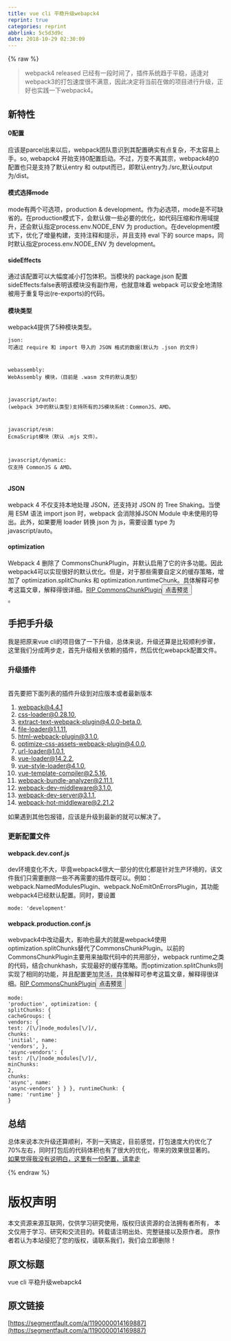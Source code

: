 ```yaml
---
title: vue cli 平稳升级webapck4
reprint: true
categories: reprint
abbrlink: 5c5d3d9c
date: 2018-10-29 02:30:09
---
```


{% raw %}
<blockquote>webpack4 released &#x5DF2;&#x7ECF;&#x6709;&#x4E00;&#x6BB5;&#x65F6;&#x95F4;&#x4E86;&#xFF0C;&#x63D2;&#x4EF6;&#x7CFB;&#x7EDF;&#x8D8B;&#x4E8E;&#x5E73;&#x7A33;&#xFF0C;&#x9002;&#x9022;&#x5BF9;webpack3&#x7684;&#x6253;&#x5305;&#x901F;&#x5EA6;&#x5F88;&#x4E0D;&#x6EE1;&#x610F;&#xFF0C;&#x56E0;&#x6B64;&#x51B3;&#x5B9A;&#x5C06;&#x5F53;&#x524D;&#x5728;&#x505A;&#x7684;&#x9879;&#x76EE;&#x8FDB;&#x884C;&#x5347;&#x7EA7;&#xFF0C;&#x6B63;&#x597D;&#x4E5F;&#x5B9E;&#x8DF5;&#x4E00;&#x4E0B;webpack4&#x3002;</blockquote><h2 id="articleHeader0">&#x65B0;&#x7279;&#x6027;</h2><h4>0&#x914D;&#x7F6E;</h4><p>&#x5E94;&#x8BE5;&#x662F;parcel&#x51FA;&#x6765;&#x4EE5;&#x540E;&#xFF0C;webpack&#x56E2;&#x961F;&#x610F;&#x8BC6;&#x5230;&#x5176;&#x914D;&#x7F6E;&#x786E;&#x5B9E;&#x6709;&#x70B9;&#x590D;&#x6742;&#xFF0C;&#x4E0D;&#x592A;&#x5BB9;&#x6613;&#x4E0A;&#x624B;&#x3002;so, webapck4 &#x5F00;&#x59CB;&#x652F;&#x6301;0&#x914D;&#x7F6E;&#x542F;&#x52A8;&#x3002;&#x4E0D;&#x8FC7;&#xFF0C;&#x4E07;&#x53D8;&#x4E0D;&#x79BB;&#x5176;&#x5B97;&#xFF0C;webpack4&#x7684;0&#x914D;&#x7F6E;&#x4E5F;&#x53EA;&#x662F;&#x652F;&#x6301;&#x4E86;&#x9ED8;&#x8BA4;entry &#x548C; output&#x800C;&#x5DF2;&#xFF0C;&#x5373;&#x9ED8;&#x8BA4;entry&#x4E3A;./src,&#x9ED8;&#x8BA4;output&#x4E3A;/dist&#x3002;</p><h4>&#x6A21;&#x5F0F;&#x9009;&#x62E9;mode</h4><p>mode&#x6709;&#x4E24;&#x4E2A;&#x53EF;&#x9009;&#x9879;&#xFF0C;production &amp; development&#x3002;&#x4F5C;&#x4E3A;&#x5FC5;&#x9009;&#x9879;&#xFF0C;mode&#x662F;&#x4E0D;&#x53EF;&#x7F3A;&#x7701;&#x7684;&#x3002;&#x5728;production&#x6A21;&#x5F0F;&#x4E0B;&#xFF0C;&#x4F1A;&#x9ED8;&#x8BA4;&#x505A;&#x4E00;&#x4E9B;&#x5FC5;&#x8981;&#x7684;&#x4F18;&#x5316;&#xFF0C;&#x5982;&#x4EE3;&#x7801;&#x538B;&#x7F29;&#x548C;&#x4F5C;&#x7528;&#x57DF;&#x63D0;&#x5347;&#xFF0C;&#x8FD8;&#x4F1A;&#x9ED8;&#x8BA4;&#x6307;&#x5B9A;process.env.NODE_ENV &#x4E3A; production&#x3002;&#x5728;development&#x6A21;&#x5F0F;&#x4E0B;&#xFF0C;&#x4F18;&#x5316;&#x4E86;&#x589E;&#x91CF;&#x6784;&#x5EFA;&#xFF0C;&#x652F;&#x6301;&#x6CE8;&#x91CA;&#x548C;&#x63D0;&#x793A;&#xFF0C;&#x5E76;&#x4E14;&#x652F;&#x6301; eval &#x4E0B;&#x7684; source maps&#xFF0C;&#x540C;&#x65F6;&#x9ED8;&#x8BA4;&#x6307;&#x5B9A;process.env.NODE_ENV &#x4E3A; development&#x3002;</p><h4>sideEffects</h4><p>&#x901A;&#x8FC7;&#x8BE5;&#x914D;&#x7F6E;&#x53EF;&#x4EE5;&#x5927;&#x5E45;&#x5EA6;&#x51CF;&#x5C0F;&#x6253;&#x5305;&#x4F53;&#x79EF;&#x3002;&#x5F53;&#x6A21;&#x5757;&#x7684; package.json &#x914D;&#x7F6E;sideEffects:false&#x8868;&#x660E;&#x8BE5;&#x6A21;&#x5757;&#x6CA1;&#x6709;&#x526F;&#x4F5C;&#x7528;&#xFF0C;&#x4E5F;&#x5C31;&#x610F;&#x5473;&#x7740; webpack &#x53EF;&#x4EE5;&#x5B89;&#x5168;&#x5730;&#x6E05;&#x9664;&#x88AB;&#x7528;&#x4E8E;&#x91CD;&#x590D;&#x5BFC;&#x51FA;(re-exports)&#x7684;&#x4EE3;&#x7801;&#x3002;</p><h4>&#x6A21;&#x5757;&#x7C7B;&#x578B;</h4><p>webpack4&#x63D0;&#x4F9B;&#x4E86;5&#x79CD;&#x6A21;&#x5757;&#x7C7B;&#x578B;&#x3002;</p><div class="widget-codetool" style="display:none"><div class="widget-codetool--inner"><span class="selectCode code-tool" data-toggle="tooltip" data-placement="top" title="" data-original-title="&#x5168;&#x9009;"></span> <span type="button" class="copyCode code-tool" data-toggle="tooltip" data-placement="top" data-clipboard-text="json: &#x53EF;&#x901A;&#x8FC7; require &#x548C; import &#x5BFC;&#x5165;&#x7684; JSON &#x683C;&#x5F0F;&#x7684;&#x6570;&#x636E;(&#x9ED8;&#x8BA4;&#x4E3A; .json &#x7684;&#x6587;&#x4EF6;)

webassembly: WebAssembly &#x6A21;&#x5757;&#xFF0C;&#xFF08;&#x76EE;&#x524D;&#x662F; .wasm &#x6587;&#x4EF6;&#x7684;&#x9ED8;&#x8BA4;&#x7C7B;&#x578B;&#xFF09;

javascript/auto: (webpack 3&#x4E2D;&#x7684;&#x9ED8;&#x8BA4;&#x7C7B;&#x578B;)&#x652F;&#x6301;&#x6240;&#x6709;&#x7684;JS&#x6A21;&#x5757;&#x7CFB;&#x7EDF;&#xFF1A;CommonJS&#x3001;AMD&#x3002;

javascript/esm: EcmaScript&#x6A21;&#x5757;&#xFF08;&#x9ED8;&#x8BA4; .mjs &#x6587;&#x4EF6;&#xFF09;&#x3002;

javascript/dynamic: &#x4EC5;&#x652F;&#x6301; CommonJS &amp; AMD&#x3002;
" title="" data-original-title="&#x590D;&#x5236;"></span> <span type="button" class="saveToNote code-tool" data-toggle="tooltip" data-placement="top" title="" data-original-title="&#x653E;&#x8FDB;&#x7B14;&#x8BB0;"></span></div></div><pre class="hljs http"><code><span class="hljs-attribute">json</span>: &#x53EF;&#x901A;&#x8FC7; require &#x548C; import &#x5BFC;&#x5165;&#x7684; JSON &#x683C;&#x5F0F;&#x7684;&#x6570;&#x636E;(&#x9ED8;&#x8BA4;&#x4E3A; .json &#x7684;&#x6587;&#x4EF6;)

<span class="http"><span class="hljs-attribute">webassembly</span>: WebAssembly &#x6A21;&#x5757;&#xFF0C;&#xFF08;&#x76EE;&#x524D;&#x662F; .wasm &#x6587;&#x4EF6;&#x7684;&#x9ED8;&#x8BA4;&#x7C7B;&#x578B;&#xFF09;

<span class="http"><span class="hljs-attribute">javascript/auto</span>: (webpack 3&#x4E2D;&#x7684;&#x9ED8;&#x8BA4;&#x7C7B;&#x578B;)&#x652F;&#x6301;&#x6240;&#x6709;&#x7684;JS&#x6A21;&#x5757;&#x7CFB;&#x7EDF;&#xFF1A;CommonJS&#x3001;AMD&#x3002;

<span class="http"><span class="hljs-attribute">javascript/esm</span>: EcmaScript&#x6A21;&#x5757;&#xFF08;&#x9ED8;&#x8BA4; .mjs &#x6587;&#x4EF6;&#xFF09;&#x3002;

<span class="actionscript">javascript/<span class="hljs-keyword">dynamic</span>: &#x4EC5;&#x652F;&#x6301; CommonJS &amp; AMD&#x3002;
</span></span></span></span></code></pre><h4>JSON</h4><p>webpack 4 &#x4E0D;&#x4EC5;&#x652F;&#x6301;&#x672C;&#x5730;&#x5904;&#x7406; JSON&#xFF0C;&#x8FD8;&#x652F;&#x6301;&#x5BF9; JSON &#x7684; Tree Shaking&#x3002;&#x5F53;&#x4F7F;&#x7528; ESM &#x8BED;&#x6CD5; import json &#x65F6;&#xFF0C;webpack &#x4F1A;&#x6D88;&#x9664;&#x6389;JSON Module &#x4E2D;&#x672A;&#x4F7F;&#x7528;&#x7684;&#x5BFC;&#x51FA;&#x3002;&#x6B64;&#x5916;&#xFF0C;&#x5982;&#x679C;&#x8981;&#x7528; loader &#x8F6C;&#x6362; json &#x4E3A; js&#xFF0C;&#x9700;&#x8981;&#x8BBE;&#x7F6E; type &#x4E3A; javascript/auto&#x3002;</p><h4>optimization</h4><p>Webpack 4 &#x5220;&#x9664;&#x4E86; CommonsChunkPlugin&#xFF0C;&#x5E76;&#x9ED8;&#x8BA4;&#x542F;&#x7528;&#x4E86;&#x5B83;&#x7684;&#x8BB8;&#x591A;&#x529F;&#x80FD;&#x3002;&#x56E0;&#x6B64;webpack4&#x53EF;&#x4EE5;&#x5B9E;&#x73B0;&#x5F88;&#x597D;&#x7684;&#x9ED8;&#x8BA4;&#x4F18;&#x5316;&#x3002;&#x4F46;&#x662F;&#xFF0C;&#x5BF9;&#x4E8E;&#x90A3;&#x4E9B;&#x9700;&#x8981;&#x81EA;&#x5B9A;&#x4E49;&#x7684;&#x7F13;&#x5B58;&#x7B56;&#x7565;&#xFF0C;&#x589E;&#x52A0;&#x4E86; optimization.splitChunks &#x548C; optimization.runtimeChunk&#x3002;&#x5177;&#x4F53;&#x89E3;&#x91CA;&#x53EF;&#x53C2;&#x8003;&#x8FD9;&#x7BC7;&#x6587;&#x7AE0;&#xFF0C;&#x89E3;&#x91CA;&#x5F97;&#x5F88;&#x8BE6;&#x7EC6;&#x3002;<a href="https://gist.github.com/sokra/1522d586b8e5c0f5072d7565c2bee693" rel="nofollow noreferrer" target="_blank">RIP CommonsChunkPlugin</a><button class="btn btn-xs btn-default ml10 preview" data-url="sokra/1522d586b8e5c0f5072d7565c2bee693" data-typeid="1">&#x70B9;&#x51FB;&#x9884;&#x89C8;</button><br>&#x3002;</p><h2 id="articleHeader1">&#x624B;&#x628A;&#x624B;&#x5347;&#x7EA7;</h2><p>&#x6211;&#x662F;&#x628A;&#x539F;&#x6765;vue cli&#x7684;&#x9879;&#x76EE;&#x505A;&#x4E86;&#x4E00;&#x4E0B;&#x5347;&#x7EA7;&#xFF0C;&#x603B;&#x4F53;&#x6765;&#x8BF4;&#xFF0C;&#x5347;&#x7EA7;&#x8FD8;&#x7B97;&#x662F;&#x6BD4;&#x8F83;&#x987A;&#x5229;&#x6B65;&#x9AA4;&#xFF0C;&#x8FD9;&#x91CC;&#x6211;&#x4EEC;&#x5206;&#x6210;&#x4E24;&#x6B65;&#x8D70;&#xFF0C;&#x9996;&#x5148;&#x5347;&#x7EA7;&#x76F8;&#x5173;&#x4F9D;&#x8D56;&#x7684;&#x63D2;&#x4EF6;&#xFF0C;&#x7136;&#x540E;&#x4F18;&#x5316;webapck&#x914D;&#x7F6E;&#x6587;&#x4EF6;&#x3002;</p><h3 id="articleHeader2">&#x5347;&#x7EA7;&#x63D2;&#x4EF6;</h3><p><br>&#x9996;&#x5148;&#x8981;&#x628A;&#x4E0B;&#x9762;&#x5217;&#x8868;&#x7684;&#x63D2;&#x4EF6;&#x5347;&#x7EA7;&#x5230;&#x5BF9;&#x5E94;&#x7248;&#x672C;&#x6216;&#x8005;&#x6700;&#x65B0;&#x7248;&#x672C;</p><ol><li>webpack@4.4.1</li><li>css-loader@0.28.10,</li><li>extract-text-webpack-plugin@4.0.0-beta.0,</li><li>file-loader@1.1.11,</li><li>html-webpack-plugin@3.1.0,</li><li>optimize-css-assets-webpack-plugin@4.0.0,</li><li>url-loader@1.0.1,</li><li>vue-loader@14.2.2,</li><li>vue-style-loader@4.1.0,</li><li>vue-template-compiler@2.5.16,</li><li>webpack-bundle-analyzer@2.11.1,</li><li>webpack-dev-middleware@3.1.0,</li><li>webpack-dev-server@3.1.1,</li><li>webpack-hot-middleware@2.21.2</li></ol><p>&#x5982;&#x679C;&#x9047;&#x5230;&#x5176;&#x4ED6;&#x5305;&#x62A5;&#x9519;&#xFF0C;&#x5E94;&#x8BE5;&#x662F;&#x5347;&#x7EA7;&#x5230;&#x6700;&#x65B0;&#x7684;&#x5C31;&#x53EF;&#x4EE5;&#x89E3;&#x51B3;&#x4E86;&#x3002;</p><h3 id="articleHeader3">&#x66F4;&#x65B0;&#x914D;&#x7F6E;&#x6587;&#x4EF6;</h3><h4>webpack.dev.conf.js</h4><p>dev&#x73AF;&#x5883;&#x53D8;&#x5316;&#x4E0D;&#x5927;&#xFF0C;&#x6BD5;&#x7ADF;webpack4&#x5F88;&#x5927;&#x4E00;&#x90E8;&#x5206;&#x7684;&#x4F18;&#x5316;&#x90FD;&#x662F;&#x9488;&#x5BF9;&#x751F;&#x4EA7;&#x73AF;&#x5883;&#x7684;&#xFF0C;&#x8BE5;&#x6587;&#x4EF6;&#x6211;&#x4EEC;&#x53EA;&#x9700;&#x8981;&#x5220;&#x9664;&#x4E00;&#x4E9B;&#x4E0D;&#x518D;&#x9700;&#x8981;&#x7684;&#x63D2;&#x4EF6;&#x65E2;&#x53EF;&#x4EE5;&#x3002;&#x4F8B;&#x5982;&#xFF1A;webpack.NamedModulesPlugin&#x3001;webpack.NoEmitOnErrorsPlugin&#xFF0C;&#x5176;&#x529F;&#x80FD;webpack4&#x5DF2;&#x7ECF;&#x9ED8;&#x8BA4;&#x914D;&#x7F6E;&#x3002;&#x540C;&#x65F6;&#xFF0C;&#x8981;&#x8BBE;&#x7F6E;</p><div class="widget-codetool" style="display:none"><div class="widget-codetool--inner"><span class="selectCode code-tool" data-toggle="tooltip" data-placement="top" title="" data-original-title="&#x5168;&#x9009;"></span> <span type="button" class="copyCode code-tool" data-toggle="tooltip" data-placement="top" data-clipboard-text="mode: &apos;development&apos;" title="" data-original-title="&#x590D;&#x5236;"></span> <span type="button" class="saveToNote code-tool" data-toggle="tooltip" data-placement="top" title="" data-original-title="&#x653E;&#x8FDB;&#x7B14;&#x8BB0;"></span></div></div><pre class="hljs groovy"><code style="word-break:break-word;white-space:initial"><span class="hljs-string">mode:</span> <span class="hljs-string">&apos;development&apos;</span></code></pre><h4>webpack.production.conf.js</h4><p>webvpack4&#x4E2D;&#x6539;&#x52A8;&#x6700;&#x5927;&#xFF0C;&#x5F71;&#x54CD;&#x4E5F;&#x6700;&#x5927;&#x7684;&#x5C31;&#x662F;webpack4&#x4F7F;&#x7528;optimization.splitChunks&#x66FF;&#x4EE3;&#x4E86;CommonsChunkPlugin&#x3002;&#x4EE5;&#x524D;&#x7684;CommonsChunkPlugin&#x4E3B;&#x8981;&#x7528;&#x6765;&#x62BD;&#x53D6;&#x4EE3;&#x7801;&#x4E2D;&#x7684;&#x5171;&#x7528;&#x90E8;&#x5206;&#xFF0C;webpack runtime&#x4E4B;&#x7C7B;&#x7684;&#x4EE3;&#x7801;&#xFF0C;&#x7ED3;&#x5408;chunkhash&#xFF0C;&#x5B9E;&#x73B0;&#x6700;&#x597D;&#x7684;&#x7F13;&#x5B58;&#x7B56;&#x7565;&#x3002;&#x800C;optimization.splitChunks&#x5219;&#x5B9E;&#x73B0;&#x4E86;&#x76F8;&#x540C;&#x7684;&#x529F;&#x80FD;&#xFF0C;&#x5E76;&#x4E14;&#x914D;&#x7F6E;&#x66F4;&#x52A0;&#x7075;&#x6D3B;&#xFF0C;&#x5177;&#x4F53;&#x89E3;&#x91CA;&#x53EF;&#x53C2;&#x8003;&#x8FD9;&#x7BC7;&#x6587;&#x7AE0;&#xFF0C;&#x89E3;&#x91CA;&#x5F97;&#x5F88;&#x8BE6;&#x7EC6;&#x3002;<a href="https://gist.github.com/sokra/1522d586b8e5c0f5072d7565c2bee693" rel="nofollow noreferrer" target="_blank">RIP CommonsChunkPlugin</a><button class="btn btn-xs btn-default ml10 preview" data-url="sokra/1522d586b8e5c0f5072d7565c2bee693" data-typeid="1">&#x70B9;&#x51FB;&#x9884;&#x89C8;</button></p><div class="widget-codetool" style="display:none"><div class="widget-codetool--inner"><span class="selectCode code-tool" data-toggle="tooltip" data-placement="top" title="" data-original-title="&#x5168;&#x9009;"></span> <span type="button" class="copyCode code-tool" data-toggle="tooltip" data-placement="top" data-clipboard-text="mode: &apos;production&apos;,
optimization: {
  splitChunks: {
    cacheGroups: {
      vendors: {
        test: /[\\/]node_modules[\\/]/,
        chunks: &apos;initial&apos;,
        name: &apos;vendors&apos;,
      },
      &apos;async-vendors&apos;: {
        test: /[\\/]node_modules[\\/]/,
        minChunks: 2,
        chunks: &apos;async&apos;,
        name: &apos;async-vendors&apos;
      }
    }
  },
  runtimeChunk: { name: &apos;runtime&apos; }
}" title="" data-original-title="&#x590D;&#x5236;"></span> <span type="button" class="saveToNote code-tool" data-toggle="tooltip" data-placement="top" title="" data-original-title="&#x653E;&#x8FDB;&#x7B14;&#x8BB0;"></span></div></div><pre class="hljs vim"><code><span class="hljs-keyword">mode</span>: <span class="hljs-string">&apos;production&apos;</span>,
optimization: {
  splitChunk<span class="hljs-variable">s:</span> {
    cacheGroup<span class="hljs-variable">s:</span> {
      vendor<span class="hljs-variable">s:</span> {
        tes<span class="hljs-variable">t:</span> /[\\/]node_modules[\\/]/,
        chunk<span class="hljs-variable">s:</span> <span class="hljs-string">&apos;initial&apos;</span>,
        name: <span class="hljs-string">&apos;vendors&apos;</span>,
      },
      <span class="hljs-string">&apos;async-vendors&apos;</span>: {
        tes<span class="hljs-variable">t:</span> /[\\/]node_modules[\\/]/,
        minChunk<span class="hljs-variable">s:</span> <span class="hljs-number">2</span>,
        chunk<span class="hljs-variable">s:</span> <span class="hljs-string">&apos;async&apos;</span>,
        name: <span class="hljs-string">&apos;async-vendors&apos;</span>
      }
    }
  },
  runtimeChunk: { name: <span class="hljs-string">&apos;runtime&apos;</span> }
}</code></pre><h2 id="articleHeader4">&#x603B;&#x7ED3;</h2><p>&#x603B;&#x4F53;&#x6765;&#x8BF4;&#x672C;&#x6B21;&#x5347;&#x7EA7;&#x8FD8;&#x7B97;&#x987A;&#x5229;&#xFF0C;&#x4E0D;&#x5230;&#x4E00;&#x5929;&#x641E;&#x5B9A;&#xFF0C;&#x76EE;&#x524D;&#x611F;&#x89C9;&#xFF0C;&#x6253;&#x5305;&#x901F;&#x5EA6;&#x5927;&#x7EA6;&#x4F18;&#x5316;&#x4E86;70%&#x5DE6;&#x53F3;&#xFF0C;&#x540C;&#x65F6;&#x6253;&#x5305;&#x540E;&#x7684;&#x4EE3;&#x7801;&#x4F53;&#x79EF;&#x4E5F;&#x6709;&#x4E86;&#x5F88;&#x5927;&#x7684;&#x4F18;&#x5316;&#xFF0C;&#x5E26;&#x6765;&#x7684;&#x6548;&#x679C;&#x5F88;&#x663E;&#x8457;&#x7684;&#x3002;<br><a href="https://github.com/teapot-py/webpack4-demo" rel="nofollow noreferrer" target="_blank">&#x5982;&#x679C;&#x89C9;&#x5F97;&#x6211;&#x6CA1;&#x6709;&#x8BF4;&#x660E;&#x767D;&#xFF0C;&#x8FD9;&#x91CC;&#x6709;&#x4E00;&#x4EFD;&#x914D;&#x7F6E;&#xFF0C;&#x8BF7;&#x62FF;&#x8D70;</a></p><p></p>
{% endraw %}

# 版权声明
本文资源来源互联网，仅供学习研究使用，版权归该资源的合法拥有者所有，
本文仅用于学习、研究和交流目的。转载请注明出处、完整链接以及原作者。
原作者若认为本站侵犯了您的版权，请联系我们，我们会立即删除！

## 原文标题
vue cli 平稳升级webapck4

## 原文链接
[https://segmentfault.com/a/1190000014169887](https://segmentfault.com/a/1190000014169887)

